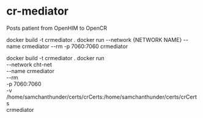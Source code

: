 # cr-mediator
Posts patient from OpenHIM to OpenCR

docker build -t crmediator .
docker run --network {NETWORK NAME} --name crmediator --rm -p 7060:7060 crmediator

docker build -t crmediator .
docker run \
  --network cht-net \
  --name crmediator \
  --rm \
  -p 7060:7060 \
  -v /home/samchanthunder/certs/crCerts:/home/samchanthunder/certs/crCerts \
  crmediator